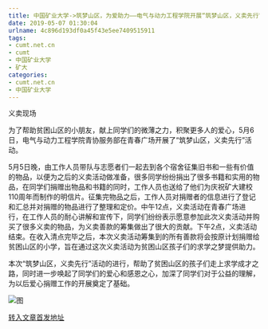 ```yaml
---
title: 中国矿业大学->筑梦山区，为爱助力——电气与动力工程学院开展“筑梦山区，义卖先行”活动 | cumt.net.cn
date: 2019-05-07 01:30:04
urlname: 4c896d193df0a45f43e5ee7409515911
tags: 
- cumt.net.cn
- cumt
- 中国矿业大学
- 矿大
categories:
- cumt.net.cn
- 中国矿业大学
---
```


义卖现场

为了帮助贫困山区的小朋友，献上同学们的微薄之力，积聚更多人的爱心，5月6日，电气与动力工程学院青协服务部在青春广场开展了“筑梦山区，义卖先行”活动。

5月5日晚，由工作人员带队与志愿者们一起去到各个宿舍征集旧书和一些有价值的物品，以便为之后的义卖活动做准备，很多同学纷纷捐出了很多书籍和实用的物品，在同学们捐赠出物品和书籍的同时，工作人员也送给了他们为庆祝矿大建校110周年而制作的明信片。征集完物品之后，工作人员对捐赠者的信息进行了登记和汇总并对捐赠的物品进行了整理和定价。中午12点，义卖活动在青春广场进行，在工作人员的耐心讲解和宣传下，同学们纷纷表示愿意参加此次义卖活动并购买了很多义卖的物品，为义卖善款的筹集做出了很大的贡献。下午2点，义卖活动结束。在收入清点完毕之后，本次义卖活动筹集到的所有善款将会按原计划捐赠给贫困山区的小学，旨在通过这次义卖活动为贫困山区孩子们的求学之梦提供助力。

本次“筑梦山区，义卖先行”活动的进行，帮助了贫困山区的孩子们走上求学成才之路，同时进一步唤起了同学们的爱心和感恩之心，加深了同学们对于公益的理解，为以后爱心捐赠工作的开展奠定了基础。

![图](http://xwzx.cumt.edu.cn/_upload/article/images/ab/34/ee276d3b487f952893d39b7422b9/870d585e-083d-40b1-a2c5-211ce4ce8518.jpg)

[转入文章首发地址](http://xwzx.cumt.edu.cn/fd/3e/c523a523582/page.htm)